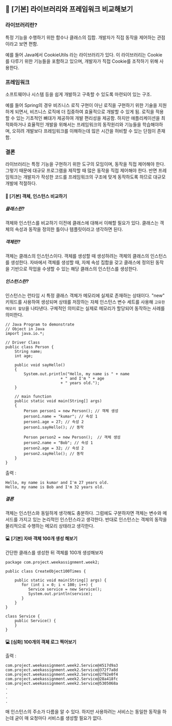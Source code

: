 ## 📕 [기본] **라이브러리와 프레임워크 비교해보기**
### 라이브러리란?
특정 기능을 수행하기 위한 함수나 클래스의 집합.
개발자가 직접 동작을 제어하는 관점이라고 보면 편함.

예를 들어 Java에서 CookieUtils 라는 라이브러리가 있다. 이 라이브러리는 Cookie 를 다루기 위한 기능들을 포함하고 있으며, 개발자가 직접 Cookie를 조작하기 위해 사용한다.
### 프레임워크
소프트웨어나 시스템 등을 쉽게 개발하고 구축할 수 있도록 마련되어 있는 구조.

예를 들어 Spring의 경우 비즈니스 로직 구현이 아닌 로직을 구현하기 위한 기술을 지원하게 되면서, 비즈니스 로직에 더 집중하여 효율적으로 개발할 수 있게 됨. 로직을 적용할 수 있는 기초적인 뼈대가 제공하여 개발 편리성을 제공함.
하지만 애플리케이션을 최적화하거나 효율적인 개발을 위해서는 프레임워크의 동작원리와 기능들을 학습해야하며, 오히려 개발보다 프레임워크를 이해하는데 많은 시간을 허비할 수 있는 단점이 존재함.

### 결론
라이브러리는 특정 기능을 구현하기 위한 도구의 모임이며, 동작을 직접 제어해야 한다. 그렇기 때문에 대규모 프로그램을 제작할 때 많은 동작을 직접 제어해야 한다.
반면 프레임워크는 개발자가 작성한 코드를 프레임워크의 구조에 맞게 동작하도록 하므로 대규모 개발에 적절하다.

#### 📕 **[기본]** 객체, 인스턴스 비교하기
##### 클래스란?
객체와 인스턴스를 비교하기 이전에 클래스에 대해서 이해할 필요가 있다.
클래스는 객체의 속성과 동작을 정의한 틀이나 템플릿이라고 생각하면 된다.
#####  객체란?
객체는 클래스의 인스턴스이다.
객체를 생성할 때 생성하려는 객체의 클래스의 인스턴스를 생성한다.
자바에서 객체를 생성할 때, 자체 속성 집합을 갖고 클래스에 정의된 동작을 기반으로 작업을 수생할 수 있는 해당 클래스의 인스턴스를 생성한다.
#####  인스턴스란?
인스턴스는 런타임 시 특정 클래스 객체가 메모리에 실제로 존재하는 상태이다. "new" 키워드를 사용하여 생성되며 상태를 저장하는 자체 인스턴스 변수 세트를 사용해 `고유한 메모리 할당`을 나타낸다. 구체적인 의미로는 실제로 메모리가 할당되어 동작하는 사례를 의미한다.

```
// Java Program to demonstrate 
// Object in Java 
import java.io.*; 

// Driver Class 
public class Person { 
	String name; 
	int age; 

	public void sayHello() 
	{ 
		System.out.println("Hello, my name is " + name 
						+ " and I'm " + age 
						+ " years old."); 
	} 

	// main function 
	public static void main(String[] args) 
	{ 
		Person person1 = new Person(); // 객체 생성
		person1.name = "kumar"; // 속성 1
		person1.age = 27; // 속성 2
		person1.sayHello(); // 동작

		Person person2 = new Person();  // 객체 생성
		person2.name = "Bob"; // 속성 1
		person2.age = 32; // 속성 2
		person2.sayHello(); // 동작
	} 
}
```
출력 :
```
Hello, my name is kumar and I'm 27 years old.  
Hello, my name is Bob and I'm 32 years old.
```

##### 결론
객체는 인스턴스와 동일하게 생각해도 충분하다. 그럼에도 구분하자면 객체는 변수와 메서드를 가지고 있는 논리적인 인스턴스라고 생각한다. 반대로 인스턴스는 객체의 동작을 물리적으로 수행하는 메모리 상태라고 생각한다.

#### 💻 **[기본]** 자바 객체 100개 생성 해보기
간단한 클래스를 생성한 뒤 객체를 100개 생성해보자

```
package com.project.weekassignment.week2;  
  
public class CreateObject100Times {  
  
    public static void main(String[] args) {  
       for (int i = 0; i < 100; i++) {  
          Service service = new Service();  
          System.out.println(service);  
       }  
    }  
}  
  
class Service {  
    public Service() {  
    }  
}
```
#### 💻 **[심화]** 100개의 객체 로그 찍어보기
출력 :
```
com.project.weekassignment.week2.Service@4517d9a3
com.project.weekassignment.week2.Service@372f7a8d
com.project.weekassignment.week2.Service@2f92e0f4
com.project.weekassignment.week2.Service@28a418fc
com.project.weekassignment.week2.Service@5305068a
.
.
.
.
```

매 인스턴스의 주소가 다름을 알 수 있다. 하지만 사용하려는 서비스는 동일한 동작을 하는데 굳이 매 요청마다 서비스를 생성할 필요가 없다.
